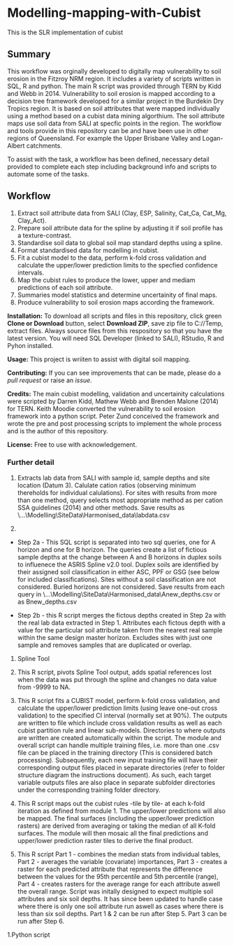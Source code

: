 # Modelling-mapping-with-Cubist
This is the SLR implementation of cubist 

## Summary
This workflow was orginally developed to digitally map vulnerability to soil erosion in the Fitzroy NRM region. It includes a variety of scripts written in SQL, R and python. The main R script was provided through TERN by Kidd and Webb in 2014. Vulnerability to soil erosion is mapped according to a decision tree framework developed for a similar project in the Burdekin Dry Tropics region. It is based on soil attributes that were mapped individually using a method based on a cubist data mining algorthium. The soil attribute maps use soil data from SALI at specfic points in the region. The workflow and tools provide in this repository can be and have been use in other regions of Queensland. For example the Upper Brisbane Valley and Logan-Albert catchments.

To assist with the task, a workflow has been defined, necessary detail provided to complete each step including background info and scripts to automate some of the tasks.

## Workflow
1.  Extract soil attribute data from SALI (Clay, ESP, Salinity, Cat_Ca, Cat_Mg, Clay_Act).
1.  Prepare soil attribute data for the spline by adjusting it if soil profile has a texture-contrast.
1.  Standardise soil data to global soil map standard depths using a spline.
1.  Format standardised data for modelling in cubist.
1.  Fit a cubist model to the data, perform k-fold cross validation and calculate the upper/lower prediction limits to the specfied confidence intervals.
1.  Map the cubist rules to produce the lower, upper and mediam predictions of each soil attribute.
1.  Summaries model statistics and determine uncertainity of final maps.
1.  Produce vulnerability to soil erosion maps according the framework.

**Installation:** To download all scripts and files in this repository, click green **Clone or Download** button, select **Download ZIP**, save zip file to C://Temp, extract files. Always source files from this respository so that you have the latest version. You will need SQL Developer (linked to SALI), RStudio, R and Pyhon installed.

**Usage:** This project is wriiten to assist with digital soil mapping.

**Contributing:** If you can see improvements that can be made, please do a *pull request* or raise an *issue*.

**Credits:** The main cubist modelling, validation and uncertainity calculations were scripted by Darren Kidd, Mathew Webb and Brenden Malone (2014) for TERN. Keith Moodie converted the vulnerability to soil erosion framework into a python script. Peter Zund conceived the framework and wrote the pre and post processing scripts to implement the whole process and is the author of this repository.

**License:** Free to use with acknowledgement.

### Further detail
1.  Extracts lab data from SALI with sample id, sample depths and site location (Datum 3). Calulate cation ratios (observing minimum thereholds for individual calulations). For sites with results from more than one method, query selects most appropriate method as per cation SSA guidelines (2014) and other methods. Save results as \\...\Modelling\SiteData\Harmonised_data\labdata.csv

1.  
  - Step 2a - This SQL script is separated into two sql queries, one for A horizon and one for B horizon. The queries create a list of fictious sample depths at the change between A and B horizons in duplex soils to influenece the ASRIS Spline v2.0 tool. Duplex soils are identified by their assigned soil classification in either ASC, PPF or GSG (see below for included classifications). Sites without a soil classification are not considered. Buried horizons are not considered. Save results from each query in \\...\Modelling\SiteData\Harmonised_data\Anew_depths.csv or as Bnew_depths.csv

  - Step 2b - this R script merges the fictous depths created in Step 2a with the real lab data extracted in Step 1. Attributes each fictous depth with a value for the particular soil attribute taken from the nearest real sample within the same design master horizon. Excludes sites with just one sample and removes samples that are duplicated or overlap.
  
1.  Spline Tool

1.  This R script, pivots Spline Tool output, adds spatial references lost when the data was put through the spline and changes no data value from -9999 to NA.

1.  This R script fits a CUBIST model, perform k-fold cross validation, and calculate the upper/lower prediction limits (using leave one-out cross validation) to the specified CI interval (normally set at 90%). The outputs are written to file which include cross validation results as well as each cubist partition rule and linear sub-models. Directories to where outputs are written are created automatically within the script. The module and overall script can handle multiple training files, i.e. more than one .csv file can be placed in the training directory (This is considered batch processing). Subsequently, each new input training file will have their corresponding output files placed in separate directories (refer to folder structure diagram the instructions document). As such, each target variable outputs files are also place in separate subfolder directories under the corresponding training folder directory.

1.  This R script maps out the cubist rules -tile by tile- at each k-fold iteration as defined from module 1. The upper/lower predictions will also be mapped. The final surfaces (including the upper/lower prediction rasters) are derived from  averaging or taking the median of all K-fold surfaces. The module will then mosaic all the final predictions and upper/lower prediction raster tiles to derive the final product.

1.  This R script Part 1 - combines the median stats from individual tables, Part 2 - averages the variable (covariate) importances, Part 3 - creates a raster for each predicted attribute that represents the difference between the values for the 95th percentile and 5th percentile (range), Part 4 - creates rasters for the average range for each attribute aswell the overall range. Script was initally designed to expect multiple soil attributes and six soil depths. It has since been updated to handle case where there is only one soil attribute run aswell as cases where there is less than six soil depths. Part 1 & 2 can be run after Step 5. Part 3 can be run after Step 6.

1.Python script
